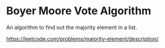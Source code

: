 # Boyer Moore Vote Algorithm

An algorithm to find out the majority element in a list.

https://leetcode.com/problems/majority-element/description/
